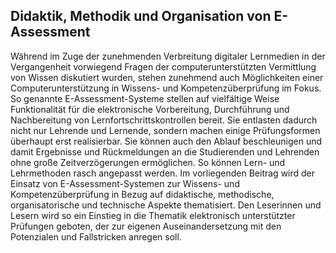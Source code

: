 <!-- filename: 00_Pruefen_mit_Computer_und_Internet.md -->
<!-- title: Prüfen mit Computer und Internet -->

<!-- tags: #assessment,#vertiefung,#werkzeugmethode -->
<!-- authors: Jan P. Ehlers, Christian Guetl, Susan Höntzsch, Claus A. Usener, Susanne Gruttmann -->

## Didaktik, Methodik und Organisation von E- Assessment

Während im Zuge der zunehmenden Verbreitung digitaler Lernmedien in der Vergangenheit vorwiegend Fragen der computerunterstützten Vermittlung von Wissen diskutiert wurden, stehen zunehmend auch Möglichkeiten einer Computerunterstützung in Wissens- und Kompetenzüberprüfung im Fokus. So genannte E-Assessment-Systeme stellen auf vielfältige Weise Funktionalität für die elektronische Vorbereitung, Durchführung und Nachbereitung von Lernfortschrittskontrollen bereit. Sie entlasten dadurch nicht nur Lehrende und Lernende, sondern machen einige Prüfungsformen überhaupt erst realisierbar. Sie können auch den Ablauf beschleunigen und damit Ergebnisse und Rückmeldungen an die Studierenden und Lehrenden ohne große Zeitverzögerungen ermöglichen. So können Lern- und Lehrmethoden rasch angepasst werden. Im vorliegenden Beitrag wird der Einsatz von E-Assessment-Systemen zur Wissens- und Kompetenzüberprüfung in Bezug auf didaktische, methodische, organisatorische und technische Aspekte thematisiert. Den Leserinnen und Lesern wird so ein Einstieg in die Thematik elektronisch unterstützter Prüfungen geboten, der zur eigenen Auseinandersetzung mit den Potenzialen und Fallstricken anregen soll.

